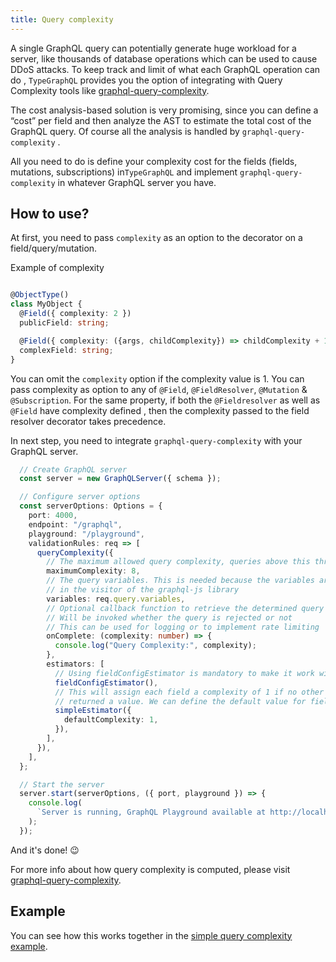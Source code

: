 ```yaml
---
title: Query complexity
---
```

A single GraphQL query can potentially generate huge workload for a server, like thousands of database operations which can be used to cause DDoS attacks. To keep track and limit of what each GraphQL operation can do , `TypeGraphQL` provides you the option of integrating with Query Complexity tools like  [graphql-query-complexity](https://github.com/ivome/graphql-query-complexity).


The cost analysis-based solution is very promising, since you can define a “cost” per field and then analyze the AST to estimate the total cost of the GraphQL query. Of course all the analysis is handled by `graphql-query-complexity` .

All you need to do is define your complexity cost for the fields (fields, mutations, subscriptions) in`TypeGraphQL` and implement `graphql-query-complexity` in whatever GraphQL server you have.

## How to use?
At first, you need to pass `complexity` as an option to the decorator on a field/query/mutation.

Example of complexity
```typescript

@ObjectType()
class MyObject {
  @Field({ complexity: 2 })
  publicField: string;

  @Field({ complexity: ({args, childComplexity}) => childComplexity + 1 })
  complexField: string;
}
```

You can omit the `complexity` option if the complexity value is 1. 
You can pass complexity as option to any of `@Field`, `@FieldResolver`, `@Mutation` & `@Subscription`. For the same property, if both the `@Fieldresolver` as well as `@Field` have complexity defined , then the complexity passed to the field resolver decorator takes precedence. 

In next step, you need to integrate `graphql-query-complexity` with your GraphQL server. 

```typescript
  // Create GraphQL server
  const server = new GraphQLServer({ schema });

  // Configure server options
  const serverOptions: Options = {
    port: 4000,
    endpoint: "/graphql",
    playground: "/playground",
    validationRules: req => [
      queryComplexity({
        // The maximum allowed query complexity, queries above this threshold will be rejected
        maximumComplexity: 8,
        // The query variables. This is needed because the variables are not available
        // in the visitor of the graphql-js library
        variables: req.query.variables,
        // Optional callback function to retrieve the determined query complexity
        // Will be invoked whether the query is rejected or not
        // This can be used for logging or to implement rate limiting
        onComplete: (complexity: number) => {
          console.log("Query Complexity:", complexity);
        },
        estimators: [
          // Using fieldConfigEstimator is mandatory to make it work with type-graphql
          fieldConfigEstimator(),
          // This will assign each field a complexity of 1 if no other estimator
          // returned a value. We can define the default value for fields not explicitly annotated
          simpleEstimator({
            defaultComplexity: 1,
          }),
        ],
      }),
    ],
  };

  // Start the server
  server.start(serverOptions, ({ port, playground }) => {
    console.log(
      `Server is running, GraphQL Playground available at http://localhost:${port}${playground}`,
    );
  });
```

And it's done! 😉

For more info about how query complexity is computed, please visit [graphql-query-complexity](https://github.com/ivome/graphql-query-complexity).


## Example
You can see how this works together in the [simple query complexity example](https://github.com/19majkel94/type-graphql/tree/master/examples/query-complexity).
